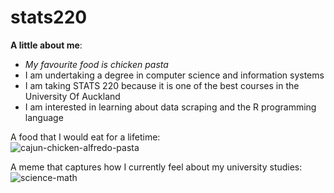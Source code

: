 # stats220

**A little about me**:
- _My favourite food is chicken pasta_
- I am undertaking a degree in computer science and information systems
- I am taking STATS 220 because it is one of the best courses in the University Of Auckland
- I am interested in learning about data scraping and the R programming language 

A food that I would eat for a lifetime:  
![cajun-chicken-alfredo-pasta](https://github.com/user-attachments/assets/d428fccd-1c75-44aa-8dac-70eef7f9e083)

A meme that captures how I currently feel about my university studies:  
![science-math](https://github.com/user-attachments/assets/9b38ce48-c12f-4985-9be3-d847f53f6f8e)
